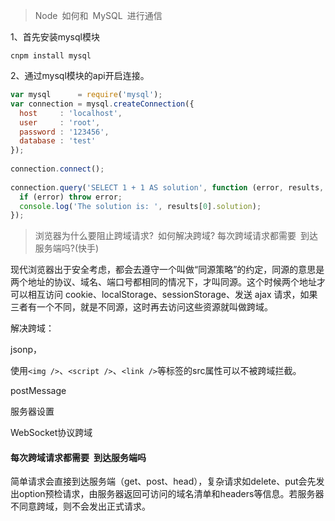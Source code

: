> Node 如何和 MySQL 进行通信


1、首先安装mysql模块
```shell
cnpm install mysql
```
2、通过mysql模块的api开启连接。
```js
var mysql      = require('mysql');
var connection = mysql.createConnection({
  host     : 'localhost',
  user     : 'root',
  password : '123456',
  database : 'test'
});
 
connection.connect();
 
connection.query('SELECT 1 + 1 AS solution', function (error, results, fields) {
  if (error) throw error;
  console.log('The solution is: ', results[0].solution);
});
```

> 浏览器为什么要阻止跨域请求? 如何解决跨域? 每次跨域请求都需要 到达服务端吗?(快手)

现代浏览器出于安全考虑，都会去遵守一个叫做“同源策略”的约定，同源的意思是两个地址的协议、域名、端口号都相同的情况下，才叫同源。这个时候两个地址才可以相互访问 cookie、localStorage、sessionStorage、发送 ajax 请求，如果三者有一个不同，就是不同源，这时再去访问这些资源就叫做跨域。

解决跨域：

  jsonp，

  使用`<img />`、`<script />`、`<link />`等标签的src属性可以不被跨域拦截。

  postMessage

  服务器设置

  WebSocket协议跨域

#### 每次跨域请求都需要 到达服务端吗

简单请求会直接到达服务端（get、post、head），复杂请求如delete、put会先发出option预检请求，由服务器返回可访问的域名清单和headers等信息。若服务器不同意跨域，则不会发出正式请求。